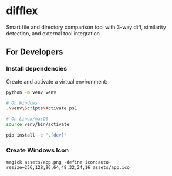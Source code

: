 # difflex

Smart file and directory comparison tool with 3-way diff, similarity detection, and external tool integration

## For Developers

### Install dependencies

Create and activate a virtual environment:

```bash
python -m venv venv

# On Windows
.\venv\Scripts\Activate.ps1

# On Linux/macOS
source venv/bin/activate

pip install -e ".[dev]"
```

### Create Windows Icon

```exec
magick assets/app.png -define icon:auto-resize=256,128,96,64,48,32,24,16 assets/app.ico
```
